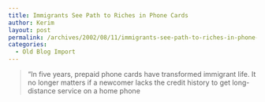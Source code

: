 ```yaml
---
title: Immigrants See Path to Riches in Phone Cards
author: Kerim
layout: post
permalink: /archives/2002/08/11/immigrants-see-path-to-riches-in-phone-cards/
categories:
  - Old Blog Import
---
```


>   &#8220;In five years, prepaid phone cards have transformed immigrant life. It no longer matters if a newcomer lacks the credit history to get long-distance service on a home phone  
>   

>   
>  